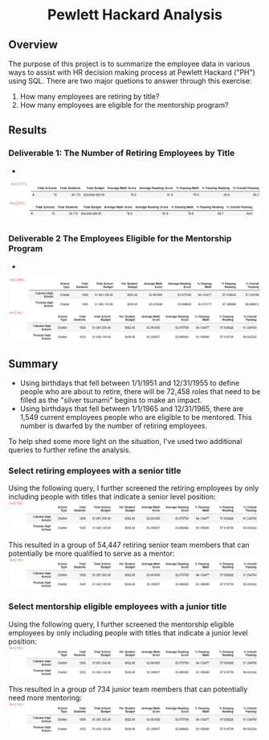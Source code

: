 <h1 align="center">Pewlett Hackard Analysis</h1>

## Overview
The purpose of this project is to summarize the employee data in various ways to assist with HR decision making process at Pewlett Hackard ("PH") using SQL. There are two major quetions to answer through this exercise:
1. How many employees are retiring by title?
2. How many employees are eligible for the mentorship program?

## Results

### Deliverable 1: The Number of Retiring Employees by Title

* 

![](https://github.com/lu-chang-axonic/School_District_Analysis/blob/main/images/District%20Summary%20Before.PNG)
![](https://github.com/lu-chang-axonic/School_District_Analysis/blob/main/images/District%20Summary%20After.PNG)

### Deliverable 2 The Employees Eligible for the Mentorship Program

*
![](https://github.com/lu-chang-axonic/School_District_Analysis/blob/main/images/THS%20Before.PNG)
![](https://github.com/lu-chang-axonic/School_District_Analysis/blob/main/images/THS%20After.PNG)


## Summary

* Using birthdays that fell between 1/1/1951 and 12/31/1955 to define people who are about to retire, there will be 72,458 roles that need to be filled as the "silver tsunami" begins to make an impact. 
* Using birthdays that fell between 1/1/1965 and 12/31/1965, there are 1,549 current employees people who are eligible to be mentored. This number is dwarfed by the number of retiring employees.

To help shed some more light on the situation, I've used two additional queries to further refine the analysis.

### Select retiring employees with a senior title
Using the following query, I further screened the retiring employees by only including people with titles that indicate a senior level position:
![](https://github.com/lu-chang-axonic/School_District_Analysis/blob/main/images/THS%20After.PNG)

This resulted in a group of 54,447 retiring senior team members that can potentially be more qualified to serve as a mentor:
![](https://github.com/lu-chang-axonic/School_District_Analysis/blob/main/images/THS%20After.PNG)

### Select mentorship eligible employees with a junior title
Using the following query, I further screened the mentorship eligible employees by only including people with titles that indicate a junior level position:
![](https://github.com/lu-chang-axonic/School_District_Analysis/blob/main/images/THS%20After.PNG)

This resulted in a group of 734 junior team members that can potentially need more mentoring:
![](https://github.com/lu-chang-axonic/School_District_Analysis/blob/main/images/THS%20After.PNG)
